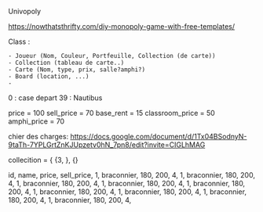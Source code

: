 Univopoly 


https://nowthatsthrifty.com/diy-monopoly-game-with-free-templates/



Class :

	- Joueur (Nom, Couleur, Portfeuille, Collection (de carte))
	- Collection (tableau de carte..)
	- Carte (Nom, type, prix, salle?amphi?)
	- Board (location, ...)
	- 

0 : case depart
39 : Nautibus

price = 100
sell_price = 70
base_rent = 15
classroom_price = 50
amphi_price = 70


chier des charges: https://docs.google.com/document/d/1Tx04BSodnyN-9taTh-7YPLGrtZnKJUpzetv0hN_7pn8/edit?invite=CIGLhMAG



collecition =   {
	{3, <object property>}, {}




id, name, price, sell_price, 
1, braconnier, 180, 200, 4, 
1, braconnier, 180, 200, 4, 
1, braconnier, 180, 200, 4, 
1, braconnier, 180, 200, 4, 
1, braconnier, 180, 200, 4, 
1, braconnier, 180, 200, 4, 
1, braconnier, 180, 200, 4, 
1, braconnier, 180, 200, 4, 
1, braconnier, 180, 200, 4, 
